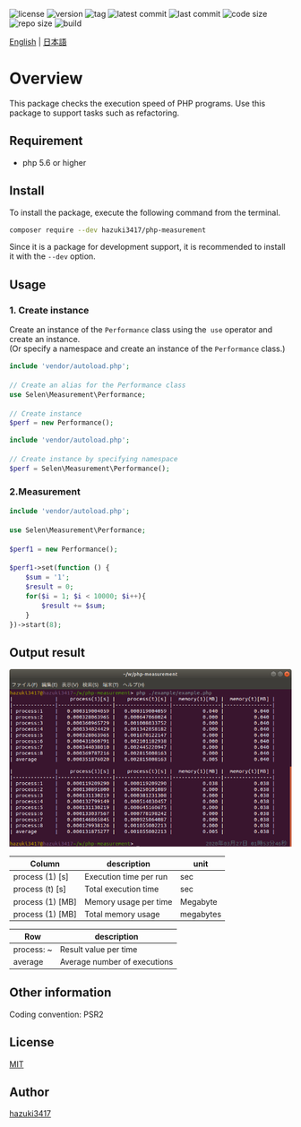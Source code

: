 ![license](https://img.shields.io/github/license/hazuki3417/php-measurement) ![version](https://img.shields.io/packagist/php-v/hazuki3417/php-measurement)  ![tag](https://img.shields.io/github/v/tag/hazuki3417/php-measurement) ![latest commit](https://img.shields.io/github/commits-since/hazuki3417/php-measurement/1.1.0) ![last commit](https://img.shields.io/github/last-commit/hazuki3417/php-measurement) ![code size](https://img.shields.io/github/languages/code-size/hazuki3417/php-measurement) ![repo size](https://img.shields.io/github/repo-size/hazuki3417/php-measurement) ![build](https://img.shields.io/gitlab/pipeline/hazuki3417/php-measurement)

[English](README.md) | [日本語](README.ja.md)

# Overview

This package checks the execution speed of PHP programs.
Use this package to support tasks such as refactoring.

## Requirement
- php 5.6 or higher
 

## Install

To install the package, execute the following command from the terminal.

```sh
composer require --dev hazuki3417/php-measurement
```

Since it is a package for development support, it is recommended to install it with the `--dev` option.


## Usage

### 1. Create instance
Create an instance of the `Performance` class using the` use` operator and create an instance.  
(Or specify a namespace and create an instance of the `Performance` class.)

```php
include 'vendor/autoload.php';

// Create an alias for the Performance class
use Selen\Measurement\Performance;

// Create instance
$perf = new Performance();

```

```php
include 'vendor/autoload.php';

// Create instance by specifying namespace
$perf = Selen\Measurement\Performance();

```

### 2.Measurement

```php
include 'vendor/autoload.php';

use Selen\Measurement\Performance;

$perf1 = new Performance();

$perf1->set(function () {
    $sum = '1';
    $result = 0;
    for($i = 1; $i < 10000; $i++){
        $result += $sum;
    }
})->start(8);
```


## Output result

![performance](docs/images/performance.png)


| Column | description | unit |
| --- | --- | --- |
| process (1) [s] | Execution time per run | sec |
| process (t) [s] | Total execution time | sec ||
| process (1) [MB] | Memory usage per time | Megabyte |
| process (1) [MB] | Total memory usage | megabytes |

| Row | description |
| --- | --- |
| process: ~ | Result value per time |
| average | Average number of executions |

## Other information

Coding convention: PSR2


## License
[MIT](https://github.com/hazuki3417/php-measurement/blob/master/LICENSE)

## Author

[hazuki3417](https://github.com/hazuki3417)

